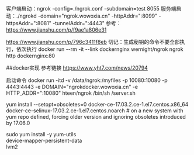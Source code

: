 客户端启动：ngrok -config=./ngrok.conf -subdomain=test 8055 
服务端启动：./ngrokd -domain="ngrok.wowoxia.cn" -httpAddr=":8099" -httpsAddr=":8081" -tunnelAddr=":4443"
参考：https://www.jianshu.com/p/f9ae1a806e31

https://www.jianshu.com/p/796c3411f8eb
切记：生成秘钥的命令不要全部执行，依次执行
docker run --rm -it --link dockernginx wernight/ngrok ngrok http dockernginx:80


##docker实现
参考链接
https://www.yht7.com/news/20794


启动命令
docker run -itd -v /data/ngrok:/myfiles -p 10080:10080 -p 4443:4443 -e DOMAIN="ngrokdocker.wowoxia.cn" -e HTTP_ADDR=":10080" hteen/ngrok /bin/sh /server.sh


yum install --setopt=obsoletes=0 
 docker-ce-17.03.2.ce-1.el7.centos.x86_64 
   docker-ce-selinux-17.03.2.ce-1.el7.centos.noarch # on a new system with yum repo defined, forcing older version and ignoring obsoletes introduced by 17.06.0

   sudo yum install -y yum-utils \
  device-mapper-persistent-data \
  lvm2